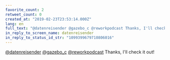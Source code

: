 ```yaml
---
favorite_count: 2
retweet_count: 0
created_at: "2019-02-23T23:53:14.000Z"
lang: en
full_text: "@datenreisender @gazebo_c @reworkpodcast Thanks, I'll check it out!"
in_reply_to_screen_name: datenreisender
in_reply_to_status_id_str: "1099399679710806016"
---
```


[@datenreisender](https://twitter.com/datenreisender)
[@gazebo_c](https://twitter.com/gazebo_c)
[@reworkpodcast](https://twitter.com/reworkpodcast) Thanks, I'll check it out!
